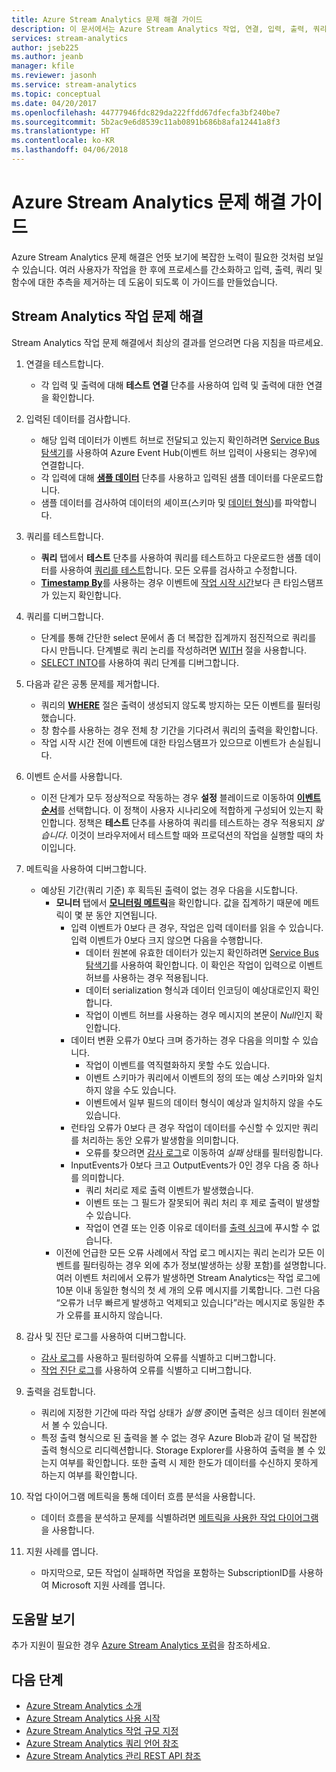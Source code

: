 ```yaml
---
title: Azure Stream Analytics 문제 해결 가이드
description: 이 문서에서는 Azure Stream Analytics 작업, 연결, 입력, 출력, 쿼리 및 데이터 문제를 해결하는 기술에 대해 설명합니다.
services: stream-analytics
author: jseb225
ms.author: jeanb
manager: kfile
ms.reviewer: jasonh
ms.service: stream-analytics
ms.topic: conceptual
ms.date: 04/20/2017
ms.openlocfilehash: 44777946fdc829da222ffdd67dfecfa3bf240be7
ms.sourcegitcommit: 5b2ac9e6d8539c11ab0891b686b8afa12441a8f3
ms.translationtype: HT
ms.contentlocale: ko-KR
ms.lasthandoff: 04/06/2018
---
```

# <a name="troubleshooting-guide-for-azure-stream-analytics"></a>Azure Stream Analytics 문제 해결 가이드

Azure Stream Analytics 문제 해결은 언뜻 보기에 복잡한 노력이 필요한 것처럼 보일 수 있습니다. 여러 사용자가 작업을 한 후에 프로세스를 간소화하고 입력, 출력, 쿼리 및 함수에 대한 추측을 제거하는 데 도움이 되도록 이 가이드를 만들었습니다.

## <a name="troubleshoot-your-stream-analytics-job"></a>Stream Analytics 작업 문제 해결

Stream Analytics 작업 문제 해결에서 최상의 결과를 얻으려면 다음 지침을 따르세요.

1.  연결을 테스트합니다.
    - 각 입력 및 출력에 대해 **테스트 연결** 단추를 사용하여 입력 및 출력에 대한 연결을 확인합니다.

2.  입력된 데이터를 검사합니다.
    - 해당 입력 데이터가 이벤트 허브로 전달되고 있는지 확인하려면 [Service Bus 탐색기](https://code.msdn.microsoft.com/windowsapps/Service-Bus-Explorer-f2abca5a)를 사용하여 Azure Event Hub(이벤트 허브 입력이 사용되는 경우)에 연결합니다.  
    - 각 입력에 대해 [**샘플 데이터**](stream-analytics-sample-data-input.md) 단추를 사용하고 입력된 샘플 데이터를 다운로드합니다.
    - 샘플 데이터를 검사하여 데이터의 셰이프(스키마 및 [데이터 형식](https://msdn.microsoft.com/library/azure/dn835065.aspx))를 파악합니다.

3.  쿼리를 테스트합니다.
    - **쿼리** 탭에서 **테스트** 단추를 사용하여 쿼리를 테스트하고 다운로드한 샘플 데이터를 사용하여 [쿼리를 테스트](stream-analytics-test-query.md)합니다. 모든 오류를 검사하고 수정합니다.
    - [**Timestamp By**](https://msdn.microsoft.com/library/azure/mt573293.aspx)를 사용하는 경우 이벤트에 [작업 시작 시간](stream-analytics-out-of-order-and-late-events.md)보다 큰 타임스탬프가 있는지 확인합니다.

4.  쿼리를 디버그합니다.
    - 단계를 통해 간단한 select 문에서 좀 더 복잡한 집계까지 점진적으로 쿼리를 다시 만듭니다. 단계별로 쿼리 논리를 작성하려면 [WITH](https://msdn.microsoft.com/library/azure/dn835049.aspx) 절을 사용합니다.
    - [SELECT INTO](stream-analytics-select-into.md)를 사용하여 쿼리 단계를 디버그합니다.

5.  다음과 같은 공통 문제를 제거합니다.
    - 쿼리의 [**WHERE**](https://msdn.microsoft.com/library/azure/dn835048.aspx) 절은 출력이 생성되지 않도록 방지하는 모든 이벤트를 필터링했습니다.
    - 창 함수를 사용하는 경우 전체 창 기간을 기다려서 쿼리의 출력을 확인합니다.
    - 작업 시작 시간 전에 이벤트에 대한 타임스탬프가 있으므로 이벤트가 손실됩니다.

6.  이벤트 순서를 사용합니다.
    - 이전 단계가 모두 정상적으로 작동하는 경우 **설정** 블레이드로 이동하여 [**이벤트 순서**](stream-analytics-out-of-order-and-late-events.md)를 선택합니다. 이 정책이 사용자 시나리오에 적합하게 구성되어 있는지 확인합니다. 정책은 **테스트** 단추를 사용하여 쿼리를 테스트하는 경우 적용되지 *않습니다*. 이것이 브라우저에서 테스트할 때와 프로덕션의 작업을 실행할 때의 차이입니다.

7.  메트릭을 사용하여 디버그합니다.
    - 예상된 기간(쿼리 기준) 후 획득된 출력이 없는 경우 다음을 시도합니다.
        - **모니터** 탭에서 [**모니터링 메트릭**](stream-analytics-monitoring.md)을 확인합니다. 값을 집계하기 때문에 메트릭이 몇 분 동안 지연됩니다.
            - 입력 이벤트가 0보다 큰 경우, 작업은 입력 데이터를 읽을 수 있습니다. 입력 이벤트가 0보다 크지 않으면 다음을 수행합니다.
                - 데이터 원본에 유효한 데이터가 있는지 확인하려면 [Service Bus 탐색기](https://code.msdn.microsoft.com/windowsapps/Service-Bus-Explorer-f2abca5a)를 사용하여 확인합니다. 이 확인은 작업이 입력으로 이벤트 허브를 사용하는 경우 적용됩니다.
                - 데이터 serialization 형식과 데이터 인코딩이 예상대로인지 확인합니다.
                - 작업이 이벤트 허브를 사용하는 경우 메시지의 본문이 *Null*인지 확인합니다.
            - 데이터 변환 오류가 0보다 크며 증가하는 경우 다음을 의미할 수 있습니다.
                - 작업이 이벤트를 역직렬화하지 못할 수도 있습니다.
                - 이벤트 스키마가 쿼리에서 이벤트의 정의 또는 예상 스키마와 일치하지 않을 수도 있습니다.
                - 이벤트에서 일부 필드의 데이터 형식이 예상과 일치하지 않을 수도 있습니다.
            - 런타임 오류가 0보다 큰 경우 작업이 데이터를 수신할 수 있지만 쿼리를 처리하는 동안 오류가 발생함을 의미합니다.
                - 오류를 찾으려면 [감사 로그](../azure-resource-manager/resource-group-audit.md)로 이동하여 *실패* 상태를 필터링합니다.
            - InputEvents가 0보다 크고 OutputEvents가 0인 경우 다음 중 하나를 의미합니다.
                - 쿼리 처리로 제로 출력 이벤트가 발생했습니다.
                - 이벤트 또는 그 필드가 잘못되어 쿼리 처리 후 제로 출력이 발생할 수 있습니다.
                - 작업이 연결 또는 인증 이유로 데이터를 [출력 싱크](stream-analytics-select-into.md)에 푸시할 수 없습니다.
        - 이전에 언급한 모든 오류 사례에서 작업 로그 메시지는 쿼리 논리가 모든 이벤트를 필터링하는 경우 외에 추가 정보(발생하는 상황 포함)를 설명합니다. 여러 이벤트 처리에서 오류가 발생하면 Stream Analytics는 작업 로그에 10분 이내 동일한 형식의 첫 세 개의 오류 메시지를 기록합니다. 그런 다음 “오류가 너무 빠르게 발생하고 억제되고 있습니다”라는 메시지로 동일한 추가 오류를 표시하지 않습니다.

8. 감사 및 진단 로그를 사용하여 디버그합니다.
    - [감사 로그](../azure-resource-manager/resource-group-audit.md)를 사용하고 필터링하여 오류를 식별하고 디버그합니다.
    - [작업 진단 로그](stream-analytics-job-diagnostic-logs.md)를 사용하여 오류를 식별하고 디버그합니다.

9. 출력을 검토합니다.
    - 쿼리에 지정한 기간에 따라 작업 상태가 *실행 중*이면 출력은 싱크 데이터 원본에서 볼 수 있습니다.
    - 특정 출력 형식으로 된 출력을 볼 수 없는 경우 Azure Blob과 같이 덜 복잡한 출력 형식으로 리디렉션합니다. Storage Explorer를 사용하여 출력을 볼 수 있는지 여부를 확인합니다. 또한 출력 시 제한 한도가 데이터를 수신하지 못하게 하는지 여부를 확인합니다.

10. 작업 다이어그램 메트릭을 통해 데이터 흐름 분석을 사용합니다.
    - 데이터 흐름을 분석하고 문제를 식별하려면 [메트릭을 사용한 작업 다이어그램](stream-analytics-job-diagram-with-metrics.md)을 사용합니다.

11. 지원 사례를 엽니다.
    - 마지막으로, 모든 작업이 실패하면 작업을 포함하는 SubscriptionID를 사용하여 Microsoft 지원 사례를 엽니다.

## <a name="get-help"></a>도움말 보기

추가 지원이 필요한 경우 [Azure Stream Analytics 포럼](https://social.msdn.microsoft.com/Forums/azure/home?forum=AzureStreamAnalytics)을 참조하세요.

## <a name="next-steps"></a>다음 단계

* [Azure Stream Analytics 소개](stream-analytics-introduction.md)
* [Azure Stream Analytics 사용 시작](stream-analytics-real-time-fraud-detection.md)
* [Azure  Stream Analytics 작업 규모 지정](stream-analytics-scale-jobs.md)
* [Azure  Stream Analytics 쿼리 언어 참조](https://msdn.microsoft.com/library/azure/dn834998.aspx)
* [Azure Stream Analytics 관리 REST API 참조](https://msdn.microsoft.com/library/azure/dn835031.aspx)
